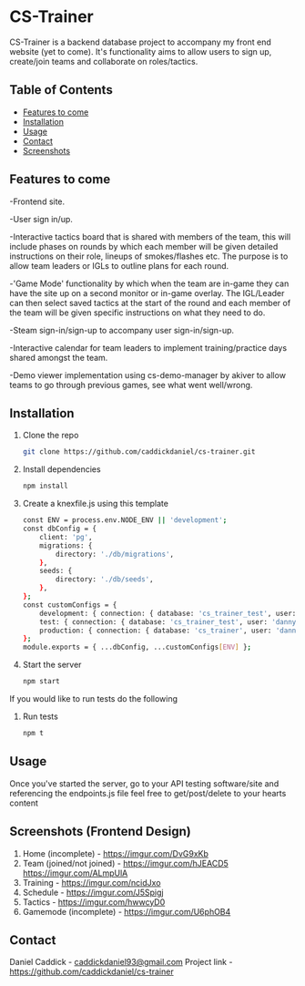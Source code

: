 # CS-Trainer

CS-Trainer is a backend database project to accompany my front end website (yet to come). It's functionality aims to allow users to sign up, create/join teams and collaborate on roles/tactics. 

## Table of Contents

- [Features to come](#features-to-come)
- [Installation](#installation)
- [Usage](#usage)
- [Contact](#contact)
- [Screenshots](#screenshots)

## Features to come

-Frontend site.

-User sign in/up.

-Interactive tactics board that is shared with members of the team, this will include phases on rounds by which each member will be given detailed instructions on their role, lineups of smokes/flashes etc. The purpose is to allow team leaders or IGLs to outline plans for each round. 

-'Game Mode' functionality by which when the team are in-game they can have the site up on a second monitor or in-game overlay. The IGL/Leader can then select saved tactics at the start of the round and each member of the team will be given specific instructions on what they need to do.

-Steam sign-in/sign-up to accompany user sign-in/sign-up.

-Interactive calendar for team leaders to implement training/practice days shared amongst the team.

-Demo viewer implementation using cs-demo-manager by akiver to allow teams to go through previous games, see what went well/wrong.

## Installation

1. Clone the repo
    ```sh
    git clone https://github.com/caddickdaniel/cs-trainer.git
    ```
2. Install dependencies
    ```sh
    npm install
    ```
3. Create a knexfile.js using this template
    ```sh
    const ENV = process.env.NODE_ENV || 'development';
    const dbConfig = {
        client: 'pg',
        migrations: {
            directory: './db/migrations',
        },
        seeds: {
            directory: './db/seeds',
        },
    };
    const customConfigs = {
        development: { connection: { database: 'cs_trainer_test', user: 'danny', password: 'password', } },
        test: { connection: { database: 'cs_trainer_test', user: 'danny', password: 'password', } },
        production: { connection: { database: 'cs_trainer', user: 'danny', password: 'password', } }
    };
    module.exports = { ...dbConfig, ...customConfigs[ENV] };
    ```
4. Start the server
    ```sh
    npm start
    ```
If you would like to run tests do the following

1. Run tests
    ```sh
    npm t
    ```

## Usage

Once you've started the server, go to your API testing software/site and referencing the endpoints.js file feel free to get/post/delete to your hearts content

## Screenshots (Frontend Design)

1. Home (incomplete) - https://imgur.com/DvG9xKb
2. Team (joined/not joined) - https://imgur.com/hJEACD5 https://imgur.com/ALmpUlA
3. Training - https://imgur.com/ncidJxo
4. Schedule - https://imgur.com/J5Spigj
5. Tactics - https://imgur.com/hwwcyD0
6. Gamemode (incomplete) - https://imgur.com/U6phOB4

## Contact

Daniel Caddick - caddickdaniel93@gmail.com
Project link - https://github.com/caddickdaniel/cs-trainer

